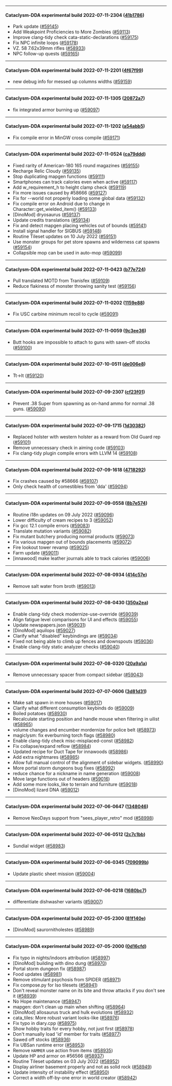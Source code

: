
---

#### Cataclysm-DDA experimental build 2022-07-11-2304 ([41b1786](https://github.com/CleverRaven/Cataclysm-DDA/releases/tag/cdda-experimental-2022-07-11-2304))

* Park update ([#59145](https://github.com/CleverRaven/Cataclysm-DDA/pull/59145))
* Add Weakpoint Proficiencies to More Zombies ([#59113](https://github.com/CleverRaven/Cataclysm-DDA/pull/59113))
* Improve clang-tidy check cata-static-declarations ([#59175](https://github.com/CleverRaven/Cataclysm-DDA/pull/59175))
* Fix NPC infinite loops ([#59178](https://github.com/CleverRaven/Cataclysm-DDA/pull/59178))
* VZ. 58 7.62x39mm rifles ([#58933](https://github.com/CleverRaven/Cataclysm-DDA/pull/58933))
* NPC follow-up quests ([#59165](https://github.com/CleverRaven/Cataclysm-DDA/pull/59165))

---

#### Cataclysm-DDA experimental build 2022-07-11-2201 ([4f67f99](https://github.com/CleverRaven/Cataclysm-DDA/releases/tag/cdda-experimental-2022-07-11-2201))

* new debug info for messed up columns widths ([#59159](https://github.com/CleverRaven/Cataclysm-DDA/pull/59159))

---

#### Cataclysm-DDA experimental build 2022-07-11-1305 ([20872a7](https://github.com/CleverRaven/Cataclysm-DDA/releases/tag/cdda-experimental-2022-07-11-1305))

* fix integrated armor burning up ([#59097](https://github.com/CleverRaven/Cataclysm-DDA/pull/59097))

---

#### Cataclysm-DDA experimental build 2022-07-11-1202 ([a54abb5](https://github.com/CleverRaven/Cataclysm-DDA/releases/tag/cdda-experimental-2022-07-11-1202))

* Fix compile error in MinGW cross compile ([#59171](https://github.com/CleverRaven/Cataclysm-DDA/pull/59171))

---

#### Cataclysm-DDA experimental build 2022-07-11-0524 ([ca79ddd](https://github.com/CleverRaven/Cataclysm-DDA/releases/tag/cdda-experimental-2022-07-11-0524))

* Fixed rarity of American-180 165 round magazines ([#59155](https://github.com/CleverRaven/Cataclysm-DDA/pull/59155))
* Recharge Relic Cloudy ([#59135](https://github.com/CleverRaven/Cataclysm-DDA/pull/59135))
* Stop duplicating mapgen functions ([#59111](https://github.com/CleverRaven/Cataclysm-DDA/pull/59111))
* Smartphones can track calories even when active ([#59117](https://github.com/CleverRaven/Cataclysm-DDA/pull/59117))
* Add w_requirement_h to height clamp check ([#59119](https://github.com/CleverRaven/Cataclysm-DDA/pull/59119))
* Fix more issues caused by #58666 ([#59127](https://github.com/CleverRaven/Cataclysm-DDA/pull/59127))
* Fix for --world not properly loading some global data ([#59132](https://github.com/CleverRaven/Cataclysm-DDA/pull/59132))
* Fix compile error on Android due to change in Character::get_wielded_item() ([#59133](https://github.com/CleverRaven/Cataclysm-DDA/pull/59133))
* [DinoMod] dryosaurus ([#59137](https://github.com/CleverRaven/Cataclysm-DDA/pull/59137))
* Update credits translations ([#59134](https://github.com/CleverRaven/Cataclysm-DDA/pull/59134))
* Fix and detect mapgen placing vehicles out of bounds ([#59141](https://github.com/CleverRaven/Cataclysm-DDA/pull/59141))
* Install signal handler for SIGBUS ([#59148](https://github.com/CleverRaven/Cataclysm-DDA/pull/59148))
* Routine Tileset updates on 10 July 2022 ([#59151](https://github.com/CleverRaven/Cataclysm-DDA/pull/59151))
* Use monster groups for pet store spawns and wilderness cat spawns ([#59154](https://github.com/CleverRaven/Cataclysm-DDA/pull/59154))
* Collapsible mop can be used in auto-mop ([#59099](https://github.com/CleverRaven/Cataclysm-DDA/pull/59099))

---

#### Cataclysm-DDA experimental build 2022-07-11-0423 ([b77e724](https://github.com/CleverRaven/Cataclysm-DDA/releases/tag/cdda-experimental-2022-07-11-0423))

* Pull translated MOTD from Tranisfex ([#59109](https://github.com/CleverRaven/Cataclysm-DDA/pull/59109))
* Reduce flakiness of monster throwing sanity test ([#59156](https://github.com/CleverRaven/Cataclysm-DDA/pull/59156))

---

#### Cataclysm-DDA experimental build 2022-07-11-0202 ([1159e88](https://github.com/CleverRaven/Cataclysm-DDA/releases/tag/cdda-experimental-2022-07-11-0202))

* Fix USC carbine minimum recoil to cycle ([#59091](https://github.com/CleverRaven/Cataclysm-DDA/pull/59091))

---

#### Cataclysm-DDA experimental build 2022-07-11-0059 ([9c3ee36](https://github.com/CleverRaven/Cataclysm-DDA/releases/tag/cdda-experimental-2022-07-11-0059))

* Butt hooks are impossible to attach to guns with sawn-off stocks ([#59100](https://github.com/CleverRaven/Cataclysm-DDA/pull/59100))

---

#### Cataclysm-DDA experimental build 2022-07-10-0511 ([de006e8](https://github.com/CleverRaven/Cataclysm-DDA/releases/tag/cdda-experimental-2022-07-10-0511))

* Tt→It ([#59120](https://github.com/CleverRaven/Cataclysm-DDA/pull/59120))

---

#### Cataclysm-DDA experimental build 2022-07-09-2307 ([cf23f01](https://github.com/CleverRaven/Cataclysm-DDA/releases/tag/cdda-experimental-2022-07-09-2307))

* Prevent .38 Super from spawning as on-hand ammo for normal .38 guns. ([#59090](https://github.com/CleverRaven/Cataclysm-DDA/pull/59090))

---

#### Cataclysm-DDA experimental build 2022-07-09-1715 ([1d30382](https://github.com/CleverRaven/Cataclysm-DDA/releases/tag/cdda-experimental-2022-07-09-1715))

* Replaced holster with western holster as a reward from Old Guard rep ([#59101](https://github.com/CleverRaven/Cataclysm-DDA/pull/59101))
* Remove unnecessary check in aiming code ([#59103](https://github.com/CleverRaven/Cataclysm-DDA/pull/59103))
* Fix clang-tidy plugin compile errors with LLVM 14 ([#59108](https://github.com/CleverRaven/Cataclysm-DDA/pull/59108))

---

#### Cataclysm-DDA experimental build 2022-07-09-1618 ([4718292](https://github.com/CleverRaven/Cataclysm-DDA/releases/tag/cdda-experimental-2022-07-09-1618))

* Fix crashes caused by #58666 ([#59107](https://github.com/CleverRaven/Cataclysm-DDA/pull/59107))
* Only check health of comestibles from 'dda' ([#59094](https://github.com/CleverRaven/Cataclysm-DDA/pull/59094))

---

#### Cataclysm-DDA experimental build 2022-07-09-0558 ([8b7e574](https://github.com/CleverRaven/Cataclysm-DDA/releases/tag/cdda-experimental-2022-07-09-0558))

* Routine i18n updates on 09 July 2022 ([#59096](https://github.com/CleverRaven/Cataclysm-DDA/pull/59096))
* Lower difficulty of cream recipes to 3 ([#59052](https://github.com/CleverRaven/Cataclysm-DDA/pull/59052))
* Fix gcc 12.1 compile errors ([#59083](https://github.com/CleverRaven/Cataclysm-DDA/pull/59083))
* Translate mutation variants ([#59082](https://github.com/CleverRaven/Cataclysm-DDA/pull/59082))
* Fix mutant butchery producing normal products ([#59073](https://github.com/CleverRaven/Cataclysm-DDA/pull/59073))
* Fix various mapgen out of bounds placements ([#59072](https://github.com/CleverRaven/Cataclysm-DDA/pull/59072))
* Fire lookout tower revamp ([#59025](https://github.com/CleverRaven/Cataclysm-DDA/pull/59025))
* Farm update ([#59011](https://github.com/CleverRaven/Cataclysm-DDA/pull/59011))
* [innawood] make leather journals able to track calories ([#59006](https://github.com/CleverRaven/Cataclysm-DDA/pull/59006))

---

#### Cataclysm-DDA experimental build 2022-07-08-0934 ([414c57e](https://github.com/CleverRaven/Cataclysm-DDA/releases/tag/cdda-experimental-2022-07-08-0934))

* Remove salt water from broth ([#59013](https://github.com/CleverRaven/Cataclysm-DDA/pull/59013))

---

#### Cataclysm-DDA experimental build 2022-07-08-0430 ([350a2ea](https://github.com/CleverRaven/Cataclysm-DDA/releases/tag/cdda-experimental-2022-07-08-0430))

* Enable clang-tidy check modernize-use-override ([#59039](https://github.com/CleverRaven/Cataclysm-DDA/pull/59039))
* Align fatigue level comparisons for UI and effects ([#59055](https://github.com/CleverRaven/Cataclysm-DDA/pull/59055))
* Update newspapers.json ([#59031](https://github.com/CleverRaven/Cataclysm-DDA/pull/59031))
* [DinoMod] aquilops ([#59027](https://github.com/CleverRaven/Cataclysm-DDA/pull/59027))
* Clarify what "disabled" keybindings are ([#59034](https://github.com/CleverRaven/Cataclysm-DDA/pull/59034))
* Fixed not being able to climb up fences and downspouts ([#59036](https://github.com/CleverRaven/Cataclysm-DDA/pull/59036))
* Enable clang-tidy static analyzer checks ([#59040](https://github.com/CleverRaven/Cataclysm-DDA/pull/59040))

---

#### Cataclysm-DDA experimental build 2022-07-08-0320 ([20a9a1a](https://github.com/CleverRaven/Cataclysm-DDA/releases/tag/cdda-experimental-2022-07-08-0320))

* Remove unnecessary spacer from compact sidebar ([#59043](https://github.com/CleverRaven/Cataclysm-DDA/pull/59043))

---

#### Cataclysm-DDA experimental build 2022-07-07-0606 ([3d81d31](https://github.com/CleverRaven/Cataclysm-DDA/releases/tag/cdda-experimental-2022-07-07-0606))

* Make salt spawn in more houses ([#59017](https://github.com/CleverRaven/Cataclysm-DDA/pull/59017))
* Clarify what different consumption keybinds do ([#59009](https://github.com/CleverRaven/Cataclysm-DDA/pull/59009))
* Boiled potatoes ([#58930](https://github.com/CleverRaven/Cataclysm-DDA/pull/58930))
* Recalculate starting position and handle mouse when filtering in uilist ([#58965](https://github.com/CleverRaven/Cataclysm-DDA/pull/58965))
* volume changes and encumber mordernize for police belt ([#58973](https://github.com/CleverRaven/Cataclysm-DDA/pull/58973))
* magiclysm: fix everburning torch flags ([#58980](https://github.com/CleverRaven/Cataclysm-DDA/pull/58980))
* Enable clang-tidy check misc-misplaced-const ([#58982](https://github.com/CleverRaven/Cataclysm-DDA/pull/58982))
* Fix collapse/expand reflow ([#58984](https://github.com/CleverRaven/Cataclysm-DDA/pull/58984))
* Updated recipe for Duct Tape for innawoods ([#58986](https://github.com/CleverRaven/Cataclysm-DDA/pull/58986))
* Add extra nightmares ([#58985](https://github.com/CleverRaven/Cataclysm-DDA/pull/58985))
* Allow full manual control of the alignment of sidebar widgets. ([#58990](https://github.com/CleverRaven/Cataclysm-DDA/pull/58990))
* More portal storm dungeons bug fixes ([#58992](https://github.com/CleverRaven/Cataclysm-DDA/pull/58992))
* reduce chance for a nickname in name generation ([#59008](https://github.com/CleverRaven/Cataclysm-DDA/pull/59008))
* Move large functions out of headers ([#59016](https://github.com/CleverRaven/Cataclysm-DDA/pull/59016))
* Add some more looks_like to terrain and furniture ([#59018](https://github.com/CleverRaven/Cataclysm-DDA/pull/59018))
* [DinoMod] lizard DNA ([#59012](https://github.com/CleverRaven/Cataclysm-DDA/pull/59012))

---

#### Cataclysm-DDA experimental build 2022-07-06-0647 ([1348046](https://github.com/CleverRaven/Cataclysm-DDA/releases/tag/cdda-experimental-2022-07-06-0647))

* Remove NeoDays support from "sees_player_retro" mod ([#58998](https://github.com/CleverRaven/Cataclysm-DDA/pull/58998))

---

#### Cataclysm-DDA experimental build 2022-07-06-0512 ([2c7c1bb](https://github.com/CleverRaven/Cataclysm-DDA/releases/tag/cdda-experimental-2022-07-06-0512))

* Sundial widget ([#58983](https://github.com/CleverRaven/Cataclysm-DDA/pull/58983))

---

#### Cataclysm-DDA experimental build 2022-07-06-0345 ([709099b](https://github.com/CleverRaven/Cataclysm-DDA/releases/tag/cdda-experimental-2022-07-06-0345))

* Update plastic sheet mission ([#59004](https://github.com/CleverRaven/Cataclysm-DDA/pull/59004))

---

#### Cataclysm-DDA experimental build 2022-07-06-0218 ([1680bc7](https://github.com/CleverRaven/Cataclysm-DDA/releases/tag/cdda-experimental-2022-07-06-0218))

* differentiate dishwasher variants ([#59007](https://github.com/CleverRaven/Cataclysm-DDA/pull/59007))

---

#### Cataclysm-DDA experimental build 2022-07-05-2300 ([81f140e](https://github.com/CleverRaven/Cataclysm-DDA/releases/tag/cdda-experimental-2022-07-05-2300))

* [DinoMod] saurornitholestes ([#58989](https://github.com/CleverRaven/Cataclysm-DDA/pull/58989))

---

#### Cataclysm-DDA experimental build 2022-07-05-2000 ([0d16cfd](https://github.com/CleverRaven/Cataclysm-DDA/releases/tag/cdda-experimental-2022-07-05-2000))

* Fix typo in nights/indoors attribution ([#58997](https://github.com/CleverRaven/Cataclysm-DDA/pull/58997))
* [DinoMod] building with dino dung ([#58970](https://github.com/CleverRaven/Cataclysm-DDA/pull/58970))
* Portal storm dungeon fix ([#58987](https://github.com/CleverRaven/Cataclysm-DDA/pull/58987))
* Food updates ([#58981](https://github.com/CleverRaven/Cataclysm-DDA/pull/58981))
* Remove stimulant psychosis from SPIDER ([#58971](https://github.com/CleverRaven/Cataclysm-DDA/pull/58971))
* Fix compose.py for Iso tilesets ([#58941](https://github.com/CleverRaven/Cataclysm-DDA/pull/58941))
* Don't reveal monster name on its bite and throw attacks if you don't see it ([#58939](https://github.com/CleverRaven/Cataclysm-DDA/pull/58939))
* No Hope maintenance ([#58947](https://github.com/CleverRaven/Cataclysm-DDA/pull/58947))
* mapgen: don't clean up main when shifting ([#58964](https://github.com/CleverRaven/Cataclysm-DDA/pull/58964))
* [DinoMod] allosaurus truck and hulk evolutions ([#58932](https://github.com/CleverRaven/Cataclysm-DDA/pull/58932))
* cata_tiles: More robust variant looks-like ([#58976](https://github.com/CleverRaven/Cataclysm-DDA/pull/58976))
* Fix typo in diary.cpp ([#58975](https://github.com/CleverRaven/Cataclysm-DDA/pull/58975))
* Show hobby traits for every hobby, not just first ([#58978](https://github.com/CleverRaven/Cataclysm-DDA/pull/58978))
* Don't manually load 'id' member for traits ([#58977](https://github.com/CleverRaven/Cataclysm-DDA/pull/58977))
* Sawed off stocks ([#58936](https://github.com/CleverRaven/Cataclysm-DDA/pull/58936))
* Fix UBSan runtime error ([#58953](https://github.com/CleverRaven/Cataclysm-DDA/pull/58953))
* Remove `HAMMER` use action from items ([#58935](https://github.com/CleverRaven/Cataclysm-DDA/pull/58935))
* Update HP and armor on #56566 ([#58937](https://github.com/CleverRaven/Cataclysm-DDA/pull/58937))
* Routine Tileset updates on 03 July 2022 ([#58952](https://github.com/CleverRaven/Cataclysm-DDA/pull/58952))
* Display airliner basement properly and not as solid rock ([#58949](https://github.com/CleverRaven/Cataclysm-DDA/pull/58949))
* Update intensity of instability effect ([#58950](https://github.com/CleverRaven/Cataclysm-DDA/pull/58950))
* Correct a width off-by-one error in world creator ([#58942](https://github.com/CleverRaven/Cataclysm-DDA/pull/58942))
